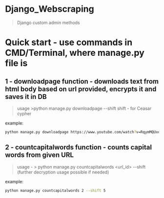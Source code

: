 # Django_Webscraping
> Django custom admin methods

# Quick start - use commands in CMD/Terminal, where manage.py file is

## 1 - downloadpage function - downloads text from html body based on url provided, encrypts it and saves it in DB
> usage >python manage.py downloadpage <url> --shift <shift>
  shift - for Ceasar cypher
  
example:
```bash
python manage.py downloadpage https://www.youtube.com/watch?v=RqymMQUxdpo&ab_channel=Wudoe --shift 5
```

## 2 - countcapitalwords function - counts capital words from given URL
> usage - > python manage.py countcapitalwords <url_id> --shift <shift>  (further decryption usage possible if needed)
  
example:
```bash
python manage.py countcapitalwords 2 --shift 5
```
